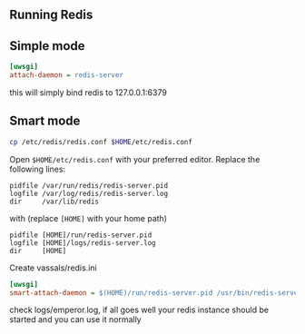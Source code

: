 Running Redis
-------------


Simple mode
-----------

```ini
[uwsgi]
attach-daemon = redis-server
```


this will simply bind redis to 127.0.0.1:6379


Smart mode
----------

```sh
cp /etc/redis/redis.conf $HOME/etc/redis.conf
```

Open `$HOME/etc/redis.conf` with your preferred editor. Replace the following lines:

```
pidfile /var/run/redis/redis-server.pid
logfile /var/log/redis/redis-server.log
dir     /var/lib/redis
```

with (replace `[HOME]` with your home path)

```
pidfile [HOME]/run/redis-server.pid
logfile [HOME]/logs/redis-server.log
dir     [HOME]
```

Create vassals/redis.ini

```ini
[uwsgi]
smart-attach-daemon = $(HOME)/run/redis-server.pid /usr/bin/redis-server $(HOME)/etc/redis.conf
```

check logs/emperor.log, if all goes well your redis instance should be started and you can use it normally
